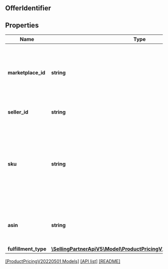## OfferIdentifier

## Properties

Name | Type | Description | Notes
------------ | ------------- | ------------- | -------------
**marketplace_id** | **string** | A marketplace identifier. Specifies the marketplace for which data is returned. |
**seller_id** | **string** | The seller identifier for the offer. | [optional]
**sku** | **string** | The seller stock keeping unit (SKU) of the item. This will only be present for the target offer, which belongs to the requesting seller. | [optional]
**asin** | **string** | The Amazon Standard Identification Number (ASIN) of the item. |
**fulfillment_type** | [**\SellingPartnerApiV5\Model\ProductPricingV20220501\FulfillmentType**](FulfillmentType.md) |  | [optional]

[[ProductPricingV20220501 Models]](../) [[API list]](../../Api) [[README]](../../../README.md)

